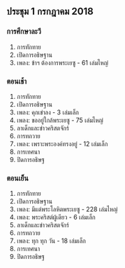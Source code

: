 
## ประชุม 1 กรกฎาคม 2018

### การศึกษาละวี

1. การทักทาย
2. เปิดการอธิษฐาน
3. เพลง:  ข้าฯ ต้องการพระเยซู - 61 เล่มไหญ่

### ตอนเช้า

1. การทักทาย 
2. เปิดการอธิษฐาน
3. เพลง: คุกเข่าลง - 3 เล่มเล็ก
4. เพลง: ขออยู่ใกล้พระเยซู - 75 เล่มไหญ่
5. ลาเด็กและข่าวคริสตจักร์
6. การทถวาย
7. เพลง: เพราะพระองค์ทรงอยู่ - 12 เล่มเล็ก
8. การเทศนา
9. ปิดการอธิษฐ

### ตอนเย็น

1. การทักทาย
2. เปิดการอธิษฐาน
3. เพลง: มีแต่พระโลหิตพระเยซู - 228 เล่มไหญ่
4. เพลง: พระคริสต์ผู้เดียว - 6 เล่มเล็ก
5. ลาเด็กและข่าวคริสตจักร์
6. การทถวาย
7. เพลง: ทุก ทุก วัน - 18 เล่มเล็ก
8. การเทศนา
9. ปิดการอธิษฐ